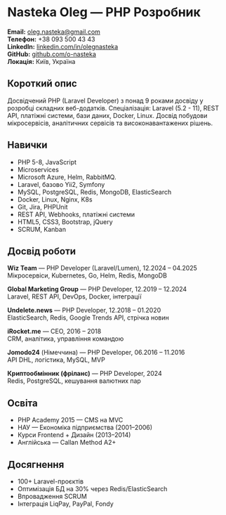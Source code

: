 # Nasteka Oleg — PHP Розробник

**Email:** oleg.nasteka@gmail.com  
**Телефон:** +38 093 500 43 43  
**LinkedIn:** [linkedin.com/in/olegnasteka](https://linkedin.com/in/olegnasteka)  
**GitHub:** [github.com/o-nasteka](https://github.com/o-nasteka)  
**Локація:** Київ, Україна

## Короткий опис
Досвідчений PHP (Laravel Developer) з понад 9 роками досвіду у розробці складних веб-додатків. Спеціалізація: Laravel (5.2 - 11), REST API, платіжні системи, бази даних, Docker, Linux. Досвід побудови мікросервісів, аналітичних сервісів та високонавантажених рішень.

## Навички
- PHP 5-8, JavaScript
- Microservices
- Microsoft Azure, Helm, RabbitMQ.
- Laravel, базово Yii2, Symfony
- MySQL, PostgreSQL, Redis, MongoDB, ElasticSearch
- Docker, Linux, Nginx, K8s
- Git, Jira, PHPUnit
- REST API, Webhooks, платіжні системи
- HTML5, CSS3, Bootstrap, jQuery
- SCRUM, Kanban

## Досвід роботи
**Wiz Team** — PHP Developer (Laravel/Lumen), 12.2024 – 04.2025  
Мікросервіси, Kubernetes, Go, Helm, Redis, MongoDB

**Global Marketing Group** — PHP Developer, 12.2019 – 12.2024  
Laravel, REST API, DevOps, Docker, інтеграції

**Undelete.news** — PHP Developer, 12.2018 – 01.2020  
ElasticSearch, Redis, Google Trends API, стрічка новин

**iRocket.me** — CEO, 2016 – 2018  
CRM, аналітика, управління командою

**Jomodo24** (Німеччина) — PHP Developer, 06.2016 – 11.2016  
API DHL, логістика, MySQL, MVP

**Криптообмінник (фріланс)** — PHP Developer, 2024  
Redis, PostgreSQL, кешування валютних пар

## Освіта
- PHP Academy 2015 — CMS на MVC
- НАУ — Економіка підприємства (2001–2006)
- Курси Frontend + Дизайн (2013–2014)
- Англійська — Callan Method A2+

## Досягнення
- 100+ Laravel-проєктів
- Оптимізація БД на 30% через Redis/ElasticSearch
- Впровадження SCRUM
- Інтеграція LiqPay, PayPal, Fondy
